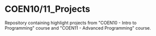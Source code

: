 # COEN10/11_Projects
Repository containing highlight projects from "COEN10 - Intro to Programming" course and "COEN11 - Advanced Programming" course.
